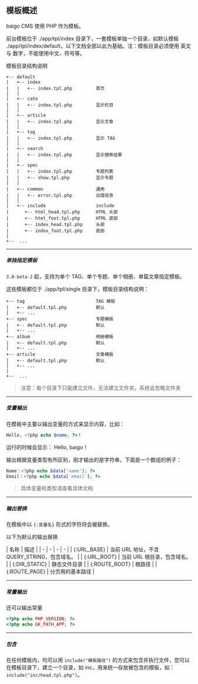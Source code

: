 ## 模板概述

baigo CMS 使用 PHP 作为模板。

前台模板位于 ./app/tpl/index 目录下，一套模板单独一个目录，如默认模板 ./app/tpl/index/default，以下文档全部以此为基础。注：模板目录必须使用 英文 与 数字，不能使用中文、符号等。

模板目录结构说明

```
+-- default
|   +-- index
|   |   +-- index.tpl.php         首页
|   |
|   +-- cate
|   |   +-- index.tpl.php         显示栏目
|   |
|   +-- article
|   |   +-- index.tpl.php         显示文章
|   |
|   +-- tag
|   |   +-- index.tpl.php         显示 TAG
|   |
|   +-- search
|   |   +-- index.tpl.php         显示搜索结果
|   |
|   +-- spec
|   |   +-- index.tpl.php         专题列表
|   |   +-- show.tpl.php          显示专题
|   |
|   +-- common                    通用
|   |   +-- error.tpl.php         出错信息
|   |
|   +-- include                   include
|      +-- html_head.tpl.php      HTML 头部
|      +-- html_foot.tpl.php      HTML 底部
|      +-- index_head.tpl.php     头部
|      +-- index_foot.tpl.php     底部
|
+--  ...
```

----------

##### 单独指定模板

`3.0-beta-2` 起，支持为单个 TAG、单个专题、单个相册、单篇文章指定模板。

这些模板都位于 ./app/tpl/single 目录下，模板目录结构说明：

```
+-- tag                           TAG 模板
|   +-- default.tpl.php           默认
|   +-- ...
+-- spec                          专题模板
|   +-- default.tpl.php           默认
|   +-- ...
+-- album                         相册模板
|   +-- default.tpl.php           默认
|   +-- ...
+-- article                       文章模板
|   +-- default.tpl.php           默认
|   +-- ...
|
+--  ...
```

> 注意：每个目录下只能建立文件，无法建立文件夹，系统会忽略文件夹

----------

##### 变量输出

在模板中主要以输出变量的方式来显示内容，比如：

``` php
Hello, <?php echo $name; ?>！
```

运行的时候会显示： Hello, baigo！

输出根据变量类型有所区别，刚才输出的是字符串，下面是一个数组的例子：

``` php
Name：<?php echo $data['name']; ?>
Email：<?php echo $data['email']; ?>
```

> 具体变量和类型请查看具体文档

----------

##### 输出替换

在模板中以 `{:变量名}` 形式的字符将会被替换。

以下为默认的输出替换

| 名称 | 描述 |
| - | - | - | - |
| {\:URL_BASE} | 当前 URL 地址，不含 QUERY_STRING，包含域名。 |
| {\:URL_ROOT} | 当前 URL 根目录，包含域名。 |
| {\:DIR_STATIC} | 静态文件目录 |
| {\:ROUTE_ROOT} | 根路径 |
| {\:ROUTE_PAGE} | 分页用的基本路径 |

----------

##### 常量输出

还可以输出常量

``` php
<?php echo PHP_VERSION; ?>
<?php echo GK_PATH_APP; ?>
```

----------

##### 包含

在任何模板内，均可以用 `include("模板路径")` 的方式来包含并执行文件，您可以在模板目录下，建立一个目录，如 inc，用来统一存放被包含的模板，如：`include("inc/head.tpl.php")`。
